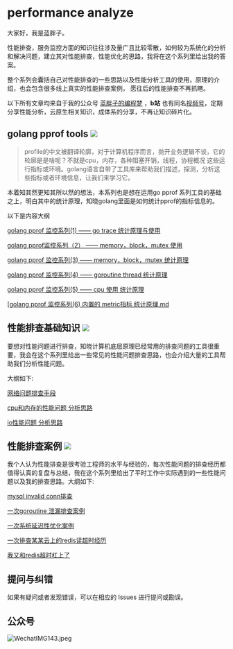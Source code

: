 # performance analyze


大家好，我是蓝胖子。

性能排查，服务监控方面的知识往往涉及量广且比较零散，如何较为系统化的分析和解决问题，建立其对性能排查，性能优化的思路，我将在这个系列里给出我的答案。

整个系列会囊括自己对性能排查的一些思路以及性能分析工具的使用，原理的介绍，也会包含很多线上真实的性能排查案例， 愿往后的性能排查不再抓瞎。

以下所有文章均来自于我的公众号 [蓝胖子的编程梦](https://mp.weixin.qq.com/s/LdqzLBuw0H0nPOn4neLn-A) ，**b站** 也有同名[视频号]( https://www.bilibili.com/video/BV1vL4y1P7fj/)，定期分享性能分析，云原生相关知识，成体系的分享，不再让知识碎片化。

## golang pprof tools  <img src="https://img.shields.io/badge/golang-pprof-green.svg">


> profile的中文被翻译轮廓，对于计算机程序而言，抛开业务逻辑不谈，它的轮廓是是啥呢？不就是cpu，内存，各种阻塞开销，线程，协程概况 这些运行指标或环境。golang语言自带了工具库来帮助我们描述，探测，分析这些指标或者环境信息，让我们来学习它。

本着知其然更知其所以然的想法，本系列也是想在运用go pprof 系列工具的基础之上，明白其中的统计原理，知晓golang里面是如何统计pprof的指标信息的。

以下是内容大纲

[golang pprof 监控系列(1) —— go trace 统计原理与使用](pprof_tools/pprof监控系列(1)——go_trace统计原理与使用.md)


[golang pprof监控系列（2） —— memory，block，mutex 使用]( pprof_tools/pprof监控系列(2)——memory,block,mutex的使用.md)

[golang pprof 监控系列(3) —— memory，block，mutex 统计原理](pprof_tools/pprof监控系列(3)——memory,block,mutex统计原理.md)


[golang pprof 监控系列(4) —— goroutine thread 统计原理]( pprof_tools/pprof监控系列(4)——goroutine_thread统计原理.md)

[golang pprof 监控系列(5) —— cpu 使用 统计原理]( pprof_tools/pprof监控系列(5)——cpu使用率统计原理.md)

[[golang pprof 监控系列(6) 内置的 metric指标 统计原理.md](pprof_tools/pprof监控系列(6)——内置的metric指标统计原理.md)


## 性能排查基础知识 <img src="https://img.shields.io/badge/performance-basic-red.svg">


要想对性能问题进行排查，知晓计算机底层原理已经常用的排查问题的工具很重要，我会在这个系列里给出一些常见的性能问题排查思路，也会介绍大量的工具帮助我们分析性能问题。

大纲如下:

[网络问题排查手段](performance_analysis_basics/(1)网络问题排查手段.md)

[cpu和内存的性能问题 分析思路](performance_analysis_basics/(2)cpu和内存的性能问题分析思路.md)

[io性能问题 分析思路]( performance_analysis_basics/(3)io性能问题分析思路.md)


## 性能排查案例 <img src="https://img.shields.io/badge/performance-cases-orange.svg">


我个人认为性能排查是很考验工程师的水平与经验的，每次性能问题的排查经历都值得认真的复盘与总结，我在这个系列里给出了平时工作中实际遇到的一些性能问题以及我的排查思路。大纲如下:

[mysql invalid conn排查](performance_analysis_cases/(1)mysql_invalid_conn排查.md)

[一次goroutine 泄漏排查案例](performance_analysis_cases/(2)一次goroutine泄漏排查案例.md)


[一次系统延迟性优化案例]( performance_analysis_cases/(3)一次系统延迟性优化案例.md)

[一次排查某某云上的redis读超时经历](performance_analysis_cases/(4)一次排查某某云上的redis读超时经历.md)

[我又和redis超时杠上了]( performance_analysis_cases/(5)我又和redis超时杠上了.md)


## 提问与纠错
如果有疑问或者发现错误，可以在相应的 Issues 进行提问或勘误。

## 公众号

![WechatIMG143.jpeg](https://s2.loli.net/2023/04/12/QzqyFU6tjAxKame.jpg)